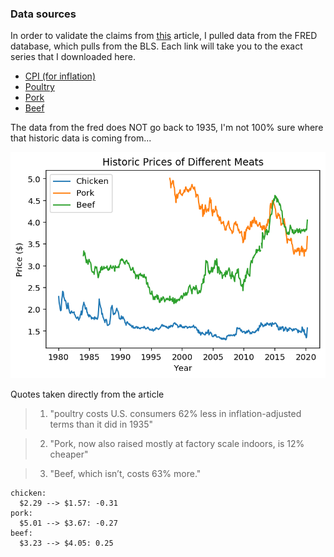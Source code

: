 ### Data sources

In order to validate the claims from [this](https://www.bloomberg.com/news/articles/2020-05-11/why-chicken-is-plentiful-during-the-pandemic-and-beef-is-not?srnd=premium&utm_medium=social&utm_source=twitter&utm_campaign=socialflow-organic&utm_content=markets&cmpid%3D=socialflow-twitter-markets&sref=XQtHDW1P) article, I pulled data from the FRED database, which pulls from the BLS. Each link will take you to the exact series that I downloaded here.

- [CPI (for inflation)](https://fred.stlouisfed.org/series/CPIAUCSL)
- [Poultry](https://fred.stlouisfed.org/series/APU0000706111)
- [Pork](https://fred.stlouisfed.org/series/APU0000FD3101)
- [Beef](https://fred.stlouisfed.org/series/APU0000703112)

The data from the fred does NOT go back to 1935, I'm not 100% sure where that historic data is coming from...


![png](price_check_files/price_check_1_0.png)


Quotes taken directly from the article

> 1. "poultry costs U.S. consumers 62% less in inflation-adjusted terms than it did in 1935"

> 2. "Pork, now also raised mostly at factory scale indoors, is 12% cheaper"

> 3. "Beef, which isn’t, costs 63% more."

    chicken:
      $2.29 --> $1.57: -0.31
    pork:
      $5.01 --> $3.67: -0.27
    beef:
      $3.23 --> $4.05: 0.25

